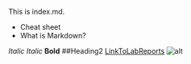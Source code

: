 This is index.md.

* Cheat sheet
* What is Markdown?

_Italic_
*Italic*
**Bold**
##Heading2
[LinkToLabReports](https://charlotqi.github.io/cse15l-lab-reports/)
![alt](https://pngimg.com/image/12405)
